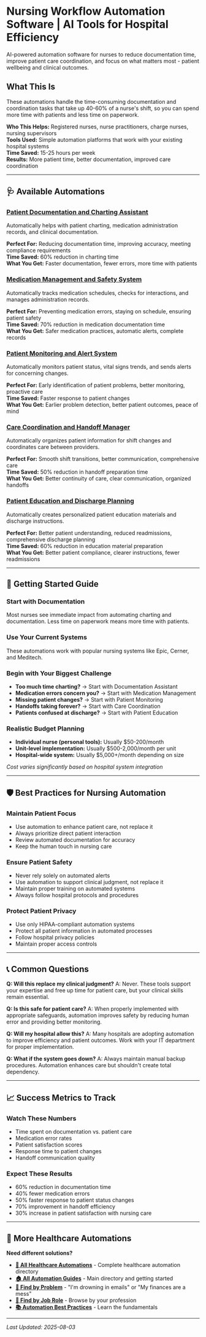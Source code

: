 # Nursing Workflow Automation Software | AI Tools for Hospital Efficiency

<!-- SEO Meta Description: Nursing workflow automation software that reduces documentation time by 60%, improves patient care coordination, and enhances hospital efficiency. AI-powered tools for modern nursing practice. -->

<!-- Target Keywords: nursing workflow automation, nurse documentation software, hospital automation tools, nursing efficiency software, patient care automation, medical charting automation -->

AI-powered automation software for nurses to reduce documentation time, improve patient care coordination, and focus on what matters most - patient wellbeing and clinical outcomes.

## What This Is

These automations handle the time-consuming documentation and coordination tasks that take up 40-60% of a nurse's shift, so you can spend more time with patients and less time on paperwork.

**Who This Helps:** Registered nurses, nurse practitioners, charge nurses, nursing supervisors  
**Tools Used:** Simple automation platforms that work with your existing hospital systems  
**Time Saved:** 15-25 hours per week  
**Results:** More patient time, better documentation, improved care coordination  

---

## 🩺 Available Automations

### [Patient Documentation and Charting Assistant](Patient%20Documentation%20and%20Charting%20Assistant.md)
Automatically helps with patient charting, medication administration records, and clinical documentation.

**Perfect For:** Reducing documentation time, improving accuracy, meeting compliance requirements  
**Time Saved:** 60% reduction in charting time  
**What You Get:** Faster documentation, fewer errors, more time with patients

### [Medication Management and Safety System](Medication%20Management%20and%20Safety%20System.md)
Automatically tracks medication schedules, checks for interactions, and manages administration records.

**Perfect For:** Preventing medication errors, staying on schedule, ensuring patient safety  
**Time Saved:** 70% reduction in medication documentation time  
**What You Get:** Safer medication practices, automatic alerts, complete records

### [Patient Monitoring and Alert System](Patient%20Monitoring%20and%20Alert%20System.md)
Automatically monitors patient status, vital signs trends, and sends alerts for concerning changes.

**Perfect For:** Early identification of patient problems, better monitoring, proactive care  
**Time Saved:** Faster response to patient changes  
**What You Get:** Earlier problem detection, better patient outcomes, peace of mind

### [Care Coordination and Handoff Manager](Care%20Coordination%20and%20Handoff%20Manager.md)
Automatically organizes patient information for shift changes and coordinates care between providers.

**Perfect For:** Smooth shift transitions, better communication, comprehensive care  
**Time Saved:** 50% reduction in handoff preparation time  
**What You Get:** Better continuity of care, clear communication, organized handoffs

### [Patient Education and Discharge Planning](Patient%20Education%20and%20Discharge%20Planning.md)
Automatically creates personalized patient education materials and discharge instructions.

**Perfect For:** Better patient understanding, reduced readmissions, comprehensive discharge planning  
**Time Saved:** 60% reduction in education material preparation  
**What You Get:** Better patient compliance, clearer instructions, fewer readmissions

---

## 🎯 Getting Started Guide

### Start with Documentation
Most nurses see immediate impact from automating charting and documentation. Less time on paperwork means more time with patients.

### Use Your Current Systems
These automations work with popular nursing systems like Epic, Cerner, and Meditech.

### Begin with Your Biggest Challenge
- **Too much time charting?** → Start with Documentation Assistant
- **Medication errors concern you?** → Start with Medication Management
- **Missing patient changes?** → Start with Patient Monitoring
- **Handoffs taking forever?** → Start with Care Coordination
- **Patients confused at discharge?** → Start with Patient Education

### Realistic Budget Planning
- **Individual nurse (personal tools):** Usually $50-200/month
- **Unit-level implementation:** Usually $500-2,000/month per unit
- **Hospital-wide system:** Usually $5,000+/month depending on size

*Cost varies significantly based on hospital system integration*

---

## 🛡️ Best Practices for Nursing Automation

### Maintain Patient Focus
- Use automation to enhance patient care, not replace it
- Always prioritize direct patient interaction
- Review automated documentation for accuracy
- Keep the human touch in nursing care

### Ensure Patient Safety
- Never rely solely on automated alerts
- Use automation to support clinical judgment, not replace it
- Maintain proper training on automated systems
- Always follow hospital protocols and procedures

### Protect Patient Privacy
- Use only HIPAA-compliant automation systems
- Protect all patient information in automated processes
- Follow hospital privacy policies
- Maintain proper access controls

---

## 📞 Common Questions

**Q: Will this replace my clinical judgment?**
A: Never. These tools support your expertise and free up time for patient care, but your clinical skills remain essential.

**Q: Is this safe for patient care?**
A: When properly implemented with appropriate safeguards, automation improves safety by reducing human error and providing better monitoring.

**Q: Will my hospital allow this?**
A: Many hospitals are adopting automation to improve efficiency and patient outcomes. Work with your IT department for proper implementation.

**Q: What if the system goes down?**
A: Always maintain manual backup procedures. Automation enhances care but shouldn't create total dependency.

---

## 📈 Success Metrics to Track

### Watch These Numbers
- Time spent on documentation vs. patient care
- Medication error rates
- Patient satisfaction scores
- Response time to patient changes
- Handoff communication quality

### Expect These Results
- 60% reduction in documentation time
- 40% fewer medication errors
- 50% faster response to patient status changes
- 70% improvement in handoff efficiency
- 30% increase in patient satisfaction with nursing care

---

## 🔗 More Healthcare Automations

**Need different solutions?**
- **[🏥 All Healthcare Automations](../Healthcare%20Overview.md)** - Complete healthcare automation directory
- **[🏠 All Automation Guides](../../../AI%20Automations%20Guide.md)** - Main directory and getting started
- **[🎯 Find by Problem](../../../Automation%20Workflows%20by%20Problem.md)** - "I'm drowning in emails" or "My finances are a mess"
- **[👔 Find by Job Role](../../../Automation%20Workflows%20by%20Job%20Role.md)** - Browse by your profession
- **[📚 Automation Best Practices](../../../Automation%20Best%20Practices.md)** - Learn the fundamentals

---

*Last Updated: 2025-08-03*
